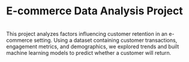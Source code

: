 # E-commerce Data Analysis Project
<br>
This project analyzes factors influencing customer retention in an e-commerce setting. Using a dataset containing customer transactions, engagement metrics, and demographics, we explored trends and built machine learning models to predict whether a customer will return.<br>

